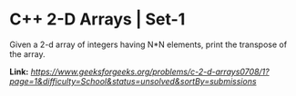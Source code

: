 # C++ 2-D Arrays | Set-1
Given a 2-d array of integers having N*N elements, print the transpose of the array.  
  
**Link:** _https://www.geeksforgeeks.org/problems/c-2-d-arrays0708/1?page=1&difficulty=School&status=unsolved&sortBy=submissions_
